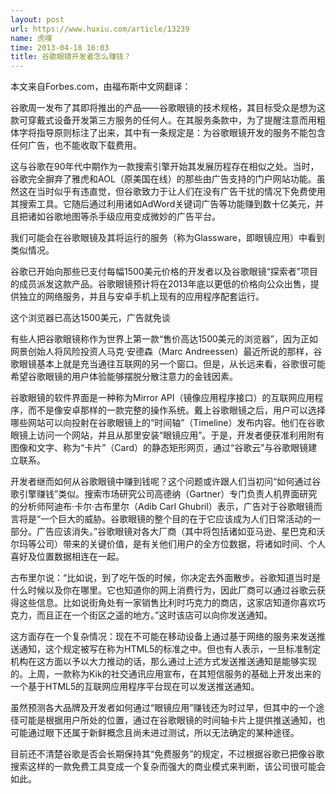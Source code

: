```yaml
---
layout: post
url: https://www.huxiu.com/article/13239
name: 虎嗅
time: 2013-04-18 16:03
title: 谷歌眼镜开发者怎么赚钱？
---
```

本文来自Forbes.com，由福布斯中文网翻译：

谷歌周一发布了其即将推出的产品——谷歌眼镜的技术规格，其目标受众是想为这款可穿戴式设备开发第三方服务的任何人。在其服务条款中，为了提醒注意而用粗体字将指导原则标注了出来，其中有一条规定是：为谷歌眼镜开发的服务不能包含任何广告，也不能收取下载费用。

这与谷歌在90年代中期作为一款搜索引擎开始其发展历程存在相似之处。当时，谷歌完全摒弃了雅虎和AOL（原美国在线）的那些由广告支持的门户网站功能。虽然这在当时似乎有违直觉，但谷歌致力于让人们在没有广告干扰的情况下免费使用其搜索工具。它随后通过利用诸如AdWord关键词广告等功能赚到数十亿美元，并且把诸如谷歌地图等杀手级应用变成微妙的广告平台。

我们可能会在谷歌眼镜及其将运行的服务（称为Glassware，即眼镜应用）中看到类似情况。

谷歌已开始向那些已支付每幅1500美元价格的开发者以及谷歌眼镜“探索者”项目的成员派发这款产品。谷歌眼镜预计将在2013年底以更低的价格向公众出售，提供独立的网络服务，并且与安卓手机上现有的应用程序配套运行。

这个浏览器已高达1500美元，广告就免谈

有些人把谷歌眼镜称作为世界上第一款“售价高达1500美元的浏览器”，因为正如网景创始人将风险投资人马克·安德森（Marc Andreessen）最近所说的那样，谷歌眼镜基本上就是充当通往互联网的另一个窗口。但是，从长远来看，谷歌很可能希望谷歌眼镜的用户体验能够摆脱分散注意力的金钱因素。

谷歌眼镜的软件界面是一种称为Mirror API（镜像应用程序接口）的互联网应用程序，而不是像安卓那样的一款完整的操作系统。戴上谷歌眼镜之后，用户可以选择哪些网站可以向投射在谷歌眼镜上的“时间轴”（Timeline）发布内容。他们在谷歌眼镜上访问一个网站，并且从那里安装“眼镜应用”。于是，开发者便获准利用附有图像和文字、称为“卡片”（Card）的静态矩形网页，通过“谷歌云”与谷歌眼镜建立联系。

开发者继而如何从谷歌眼镜中赚到钱呢？这个问题或许跟人们当初问“如何通过谷歌引擎赚钱”类似。搜索市场研究公司高德纳（Gartner）专门负责人机界面研究的分析师阿迪布·卡尔·古布里尔（Adib Carl Ghubril）表示，广告对于谷歌眼镜而言将是“一个巨大的威胁。谷歌眼镜的整个目的在于它应该成为人们日常活动的一部分。广告应该消失。”谷歌眼镜对各大厂商（其中将包括诸如亚马逊、星巴克和沃尔玛等公司）带来的关键价值，是有关他们用户的全方位数据，将诸如时间、个人喜好及位置数据相连在一起。

古布里尔说：“比如说，到了吃午饭的时候，你决定去外面散步。谷歌知道当时是什么时候以及你在哪里。它也知道你的网上消费行为，因此厂商可以通过谷歌云获得这些信息。比如说街角处有一家销售比利时巧克力的商店，这家店知道你喜欢巧克力，而且正在一个街区之遥的地方。”这时该店可以向你发送通知。

这方面存在一个复杂情况：现在不可能在移动设备上通过基于网络的服务来发送推送通知，这个规定被写在称为HTML5的标准之中。但也有人表示，一旦标准制定机构在这方面以予以大力推动的话，那么通过上述方式发送推送通知是能够实现的。上周，一款称为Kik的社交通讯应用宣布，在其短信服务的基础上开发出来的一个基于HTML5的互联网应用程序平台现在可以发送推送通知。

虽然预测各大品牌及开发者如何通过“眼镜应用”赚钱还为时过早，但其中的一个途径可能是根据用户所处的位置，通过在谷歌眼镜的时间轴卡片上提供推送通知，也可能通过眼下还属于新鲜概念且尚未进过测试，所以无法确定的某种途径。

目前还不清楚谷歌是否会长期保持其“免费服务”的规定，不过根据谷歌已把像谷歌搜索这样的一款免费工具变成一个复杂而强大的商业模式来判断，该公司很可能会如此。

